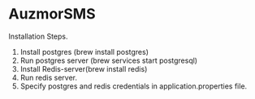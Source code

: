 # AuzmorSMS

Installation Steps.

1. Install postgres (brew install postgres)
2. Run postgres server (brew services start postgresql)
3. Install Redis-server(brew install redis)
4. Run redis server.
5. Specify postgres and redis credentials in application.properties file.
